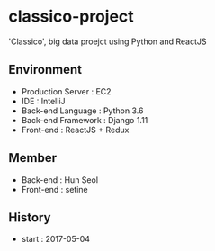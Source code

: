 # classico-project
'Classico', big data proejct using Python and ReactJS

## Environment
  - Production Server : EC2
  - IDE : IntelliJ
  - Back-end Language : Python 3.6
  - Back-end Framework : Django 1.11
  - Front-end : ReactJS + Redux

## Member 
  - Back-end : Hun Seol
  - Front-end : setine

## History
  - start : 2017-05-04

